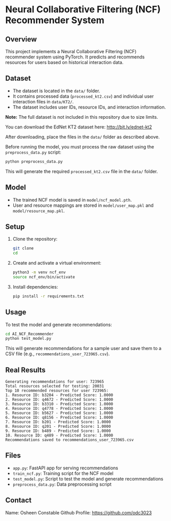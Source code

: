 # Neural Collaborative Filtering (NCF) Recommender System

## Overview
This project implements a Neural Collaborative Filtering (NCF) recommender system using PyTorch. It predicts and recommends resources for users based on historical interaction data.

## Dataset
- The dataset is located in the `data/` folder.
- It contains processed data (`processed_kt2.csv`) and individual user interaction files in `data/KT2/`.
- The dataset includes user IDs, resource IDs, and interaction information.

**Note:** The full dataset is not included in this repository due to size limits.

You can download the EdNet KT2 dataset here:
http://bit.ly/ednet-kt2

After downloading, place the files in the `data/` folder as described above.

Before running the model, you must process the raw dataset using the `preprocess_data.py` script:
```sh
python preprocess_data.py
```
This will generate the required `processed_kt2.csv` file in the `data/` folder.

## Model
- The trained NCF model is saved in `model/ncf_model.pth`.
- User and resource mappings are stored in `model/user_map.pkl` and `model/resource_map.pkl`.

## Setup
1. Clone the repository:
   ```sh
   git clone 
   cd 
   ```
2. Create and activate a virtual environment:
   ```sh
   python3 -m venv ncf_env
   source ncf_env/bin/activate
   ```
3. Install dependencies:
   ```sh
   pip install -r requirements.txt
   ```

## Usage
To test the model and generate recommendations:
```sh
cd AI_NCF_Recommender
python test_model.py
```
This will generate recommendations for a sample user and save them to a CSV file (e.g., `recommendations_user_723965.csv`).

## Real Results
```
Generating recommendations for user: 723965
Total resources selected for testing: 20031
Top 10 recommended resources for user 723965:
1. Resource ID: b3204 - Predicted Score: 1.0000
2. Resource ID: q4672 - Predicted Score: 1.0000
3. Resource ID: b3310 - Predicted Score: 1.0000
4. Resource ID: q4778 - Predicted Score: 1.0000
5. Resource ID: b5627 - Predicted Score: 1.0000
6. Resource ID: q8156 - Predicted Score: 1.0000
7. Resource ID: b201 - Predicted Score: 1.0000
8. Resource ID: q201 - Predicted Score: 1.0000
9. Resource ID: b489 - Predicted Score: 1.0000
10. Resource ID: q489 - Predicted Score: 1.0000
Recommendations saved to recommendations_user_723965.csv
```

## Files
- `app.py`: FastAPI app for serving recommendations
- `train_ncf.py`: Training script for the NCF model
- `test_model.py`: Script to test the model and generate recommendations
- `preprocess_data.py`: Data preprocessing script


## Contact
Name: Osheen Constable
Github Profile: https://github.com/odc3023

